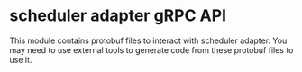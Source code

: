 # scheduler adapter gRPC API

This module contains protobuf files to interact with scheduler adapter. You may need to use external tools to generate code from these protobuf files to use it.